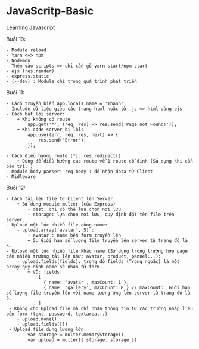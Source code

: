 # JavaScritp-Basic
Learning Javascript

Buổi 10:

    - Module reload
    - Yarn <=> npm
    - Nodemon
    - Thêm vào scripts => chỉ cần gõ yarn start/npm start
    - ejs (res.render)
    - express.static
    - (--dev) : Module chỉ trong quá trình phát triển
    
Buổi 11:

    - Cách truyền biến app.locals.name = 'Thanh'.
    - Include dữ liệu giữa các trang html hoặc từ .js => html dùng ejs
    - Cách bắt lỗi server:
        + Khi không có route
            app.get('*', (req, res) => res.send('Page not Found!'));
        + Khi code server bị lỗi:
            app.use((err, req, res, next) => {
                res.send('Error');
            });

    - Cách điều hướng route (*): res.redirect()
        + Dùng để điều hướng các route về 1 route cố đinh (Sủ dụng khi cần bảo trì..)
    - Module body-parser: req.body : để nhận data từ Client
    - Midleware

Buổi 12:

    - Cách tải lên file từ Client lên Server
        + Sử dung module multer (của Express)
            - dest: chỉ có thể lựa chọn nơi lưu
            - storage: lựa chọn nơi lưu, quy định đặt tên file trên server.
    - Upload một lúc nhiều file cùng name:
        - upload.array('avatar', 5) :
            + avatar : name bên form truyền lên
            + 5: Giới hạn số lượng file truyền lên server từ trang đó là 5.
    - Upload một lúc nhiều file khác name (Sử dụng trong trường hợp page cần nhiều trường tải lên như: avatar, product, pannel...):
        - upload.fields(fields): trong đó fields (Trong ngoặc) là một array quy định name sẽ nhận từ form. 
            + VD: fields:
                [
                  { name: 'avatar', maxCount: 1 },
                  { name: 'gallery', maxCount: 8 } // maxCount:  Giới hạn số lượng file truyền lên với name tương ứng lên server từ trang đó là 5.
                ]
     - Không cho Upload file mà chỉ nhận thông tin từ các trường nhập liệu bên form (text, password, textarea...)
        - upload.none()
        - upload.fields([])
     - Upload file dung lượng lớn:
            var storage = multer.memoryStorage()
            var upload = multer({ storage: storage })
